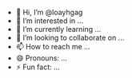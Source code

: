 - 👋 Hi, I’m @loayhgag
- 👀 I’m interested in ...
- 🌱 I’m currently learning ...
- 💞️ I’m looking to collaborate on ...
- 📫 How to reach me ...
- 😄 Pronouns: ...
- ⚡ Fun fact: ...

<!---
loayhgag/loayhgag is a ✨ special ✨ repository because its `README.md` (this file) appears on your GitHub profile.
You can click the Preview link to take a look at your changes.
--->
